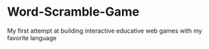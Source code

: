 # Word-Scramble-Game
My first attempt at building interactive educative web games with my favorite language
